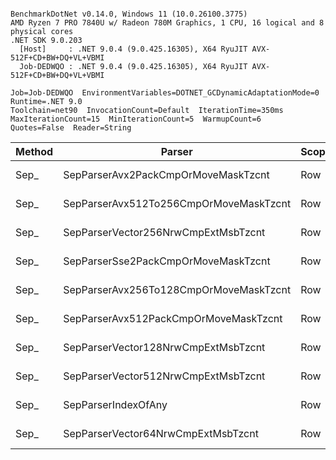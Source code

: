 ```

BenchmarkDotNet v0.14.0, Windows 11 (10.0.26100.3775)
AMD Ryzen 7 PRO 7840U w/ Radeon 780M Graphics, 1 CPU, 16 logical and 8 physical cores
.NET SDK 9.0.203
  [Host]     : .NET 9.0.4 (9.0.425.16305), X64 RyuJIT AVX-512F+CD+BW+DQ+VL+VBMI
  Job-DEDWQO : .NET 9.0.4 (9.0.425.16305), X64 RyuJIT AVX-512F+CD+BW+DQ+VL+VBMI

Job=Job-DEDWQO  EnvironmentVariables=DOTNET_GCDynamicAdaptationMode=0  Runtime=.NET 9.0  
Toolchain=net90  InvocationCount=Default  IterationTime=350ms  
MaxIterationCount=15  MinIterationCount=5  WarmupCount=6  
Quotes=False  Reader=String  

```
| Method | Parser                                 | Scope | Rows  | Mean       | MB | MB/s   | ns/row | Allocated |
|------- |--------------------------------------- |------ |------ |-----------:|---:|-------:|-------:|----------:|
| Sep_   | SepParserAvx2PackCmpOrMoveMaskTzcnt    | Row   | 50000 |   3.385 ms | 29 | 8619.9 |   67.7 |    1046 B |
| Sep_   | SepParserAvx512To256CmpOrMoveMaskTzcnt | Row   | 50000 |   3.419 ms | 29 | 8535.4 |   68.4 |    1047 B |
| Sep_   | SepParserVector256NrwCmpExtMsbTzcnt    | Row   | 50000 |   3.424 ms | 29 | 8521.7 |   68.5 |    1078 B |
| Sep_   | SepParserSse2PackCmpOrMoveMaskTzcnt    | Row   | 50000 |   3.797 ms | 29 | 7685.3 |   75.9 |     968 B |
| Sep_   | SepParserAvx256To128CmpOrMoveMaskTzcnt | Row   | 50000 |   3.815 ms | 29 | 7649.7 |   76.3 |     968 B |
| Sep_   | SepParserAvx512PackCmpOrMoveMaskTzcnt  | Row   | 50000 |   3.828 ms | 29 | 7623.3 |   76.6 |    1207 B |
| Sep_   | SepParserVector128NrwCmpExtMsbTzcnt    | Row   | 50000 |   3.852 ms | 29 | 7576.6 |   77.0 |     983 B |
| Sep_   | SepParserVector512NrwCmpExtMsbTzcnt    | Row   | 50000 |   4.201 ms | 29 | 6946.3 |   84.0 |    1273 B |
| Sep_   | SepParserIndexOfAny                    | Row   | 50000 |  19.134 ms | 29 | 1525.1 |  382.7 |    1002 B |
| Sep_   | SepParserVector64NrwCmpExtMsbTzcnt     | Row   | 50000 | 143.313 ms | 29 |  203.6 | 2866.3 |    1656 B |
